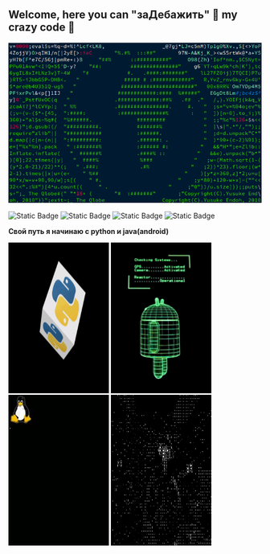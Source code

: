 ## Welcome, here you can "заДебажить" :wrench: my crazy code :eyes:
<div id="header" align="center">
  <img src="https://github.com/Ellepfan/Ellepfan/blob/main/gif/tab_3.gif" width="600"/>
</div>

![Static Badge](https://img.shields.io/badge/py-python-blue?style=flat&logo=python)
![Static Badge](https://img.shields.io/badge/java-android-green?style=flat&logo=android)
![Static Badge](https://img.shields.io/badge/-linux-black?style=flat&logo=linux)
![Static Badge](https://img.shields.io/badge/-Ellephan-black?style=flat&logo=cloudsmith)






<b> Свой путь я начинаю с python и java(android)</b>

  <img src="https://github.com/Ellepfan/Ellepfan/blob/main/gif/card_1.gif" height ="300" width="200"> <img src="https://github.com/Ellepfan/Ellepfan/blob/main/gif/androidos_Rq83xCcY.gif " height ="300" width="200"> <img src="https://github.com/Ellepfan/Ellepfan/blob/main/gif/linuxboot_o7mkkvzb.gif" height ="300" width="200"> <img src="https://github.com/Ellepfan/Ellepfan/blob/main/gif/1519658977_hack.gif" height ="300" width="200">





